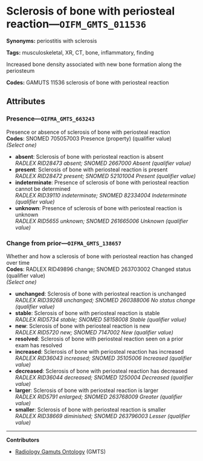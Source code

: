 # Sclerosis of bone with periosteal reaction—`OIFM_GMTS_011536`

**Synonyms:** periostitis with sclerosis

**Tags:** musculoskeletal, XR, CT, bone, inflammatory, finding

Increased bone density associated with new bone formation along the periosteum

**Codes:** GAMUTS 11536 sclerosis of bone with periosteal reaction

## Attributes

### Presence—`OIFMA_GMTS_663243`

Presence or absence of sclerosis of bone with periosteal reaction  
**Codes**: SNOMED 705057003 Presence (property) (qualifier value)  
*(Select one)*

- **absent**: Sclerosis of bone with periosteal reaction is absent  
_RADLEX RID28473 absent; SNOMED 2667000 Absent (qualifier value)_
- **present**: Sclerosis of bone with periosteal reaction is present  
_RADLEX RID28472 present; SNOMED 52101004 Present (qualifier value)_
- **indeterminate**: Presence of sclerosis of bone with periosteal reaction cannot be determined  
_RADLEX RID39110 indeterminate; SNOMED 82334004 Indeterminate (qualifier value)_
- **unknown**: Presence of sclerosis of bone with periosteal reaction is unknown  
_RADLEX RID5655 unknown; SNOMED 261665006 Unknown (qualifier value)_

### Change from prior—`OIFMA_GMTS_138657`

Whether and how a sclerosis of bone with periosteal reaction has changed over time  
**Codes**: RADLEX RID49896 change; SNOMED 263703002 Changed status (qualifier value)  
*(Select one)*

- **unchanged**: Sclerosis of bone with periosteal reaction is unchanged  
_RADLEX RID39268 unchanged; SNOMED 260388006 No status change (qualifier value)_
- **stable**: Sclerosis of bone with periosteal reaction is stable  
_RADLEX RID5734 stable; SNOMED 58158008 Stable (qualifier value)_
- **new**: Sclerosis of bone with periosteal reaction is new  
_RADLEX RID5720 new; SNOMED 7147002 New (qualifier value)_
- **resolved**: Sclerosis of bone with periosteal reaction seen on a prior exam has resolved  
- **increased**: Sclerosis of bone with periosteal reaction has increased  
_RADLEX RID36043 increased; SNOMED 35105006 Increased (qualifier value)_
- **decreased**: Sclerosis of bone with periosteal reaction has decreased  
_RADLEX RID36044 decreased; SNOMED 1250004 Decreased (qualifier value)_
- **larger**: Sclerosis of bone with periosteal reaction is larger  
_RADLEX RID5791 enlarged; SNOMED 263768009 Greater (qualifier value)_
- **smaller**: Sclerosis of bone with periosteal reaction is smaller  
_RADLEX RID38669 diminished; SNOMED 263796003 Lesser (qualifier value)_

---

**Contributors**

- [Radiology Gamuts Ontology](https://gamuts.net/) (GMTS)